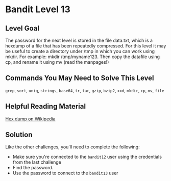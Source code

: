 # Bandit Level 13

## Level Goal

The password for the next level is stored in the file data.txt,
which is a hexdump of a file that has been repeatedly compressed.
For this level it may be useful to create a directory under /tmp in
which you can work using mkdir. For example: mkdir /tmp/myname123.
Then copy the datafile using cp, and rename it using mv (read the
manpages!)

## Commands You May Need to Solve This Level

`grep`, `sort`, `uniq`, `strings`, `base64`, `tr`, `tar`, `gzip`, `bzip2`, `xxd`, `mkdir`, `cp`, `mv`, `file`

## Helpful Reading Material

[Hex dump on Wikipedia](https://en.wikipedia.org/wiki/Hex_dump)

## Solution

Like the other challenges, you'll need to complete the following:

- Make sure you're connected to the `bandit12` user using the credentials from the last challenge
- Find the password.
- Use the password to connect to the `bandit13` user
